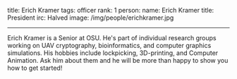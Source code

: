 title: Erich Kramer
tags: officer
rank: 1
person:
    name: Erich Kramer
    title: President
    irc: Halved
    image: /img/people/erichkramer.jpg

---

Erich Kramer is a Senior at OSU. He's part of individual
 research groups working on UAV cryptography, bioinformatics,
 and computer graphics simulations. His hobbies include
 lockpicking, 3D-printing, and Computer Animation. Ask him about
 them and he will be more than happy to show you how to get
started!
